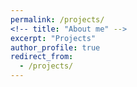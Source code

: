 ```yaml
---
permalink: /projects/
<!-- title: "About me" -->
excerpt: "Projects"
author_profile: true
redirect_from: 
  - /projects/
---
```



